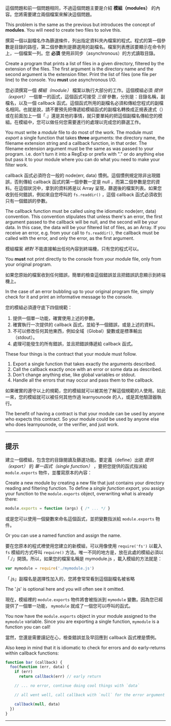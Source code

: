 這個問題和前一個問題相同，不過這個問題主要是介紹 **模組（modules）** 的內容。您將需要建立兩個檔案來解決這個問題。

This problem is the same as the previous but introduces the concept of **modules**. You will need to create two files to solve this.

撰寫一個以副檔名作為篩選條件，列出指定資料夾內檔案的程式。程式的第一個參數是目錄的路徑，第二個參數則是篩選用的副檔名。檔案列表應該要顯示在命令列上，一個檔案一列。您 **必須** 使用非同步（asynchronous）的方式讀取目錄。


Create a program that prints a list of files in a given directory, filtered by the extension of the files. The first argument is the directory name and the second argument is the extension filter. Print the list of files (one file per line) to the console. You **must** use asynchronous I/O.

您必須撰寫一個 *模組（module）* 檔案以執行大部分的工作。這個模組必須 *提供（export）* 一個單一的函式，這個函式可接受 *三個* 參數，分別是：目錄名稱，副檔名，以及一個 callback 函式。這個函式所用的副檔名必須和傳給您程式的副檔名相同。也就是說，請不要預先把傳遞給模組函式的副檔名轉換成正規表達式（）或在前面加上一個「.」還是其他的事情，就只要單純的把這個副檔名傳給您的模組。在模組中，您可以做任何您需要進行的處理以完成您的篩選工作。

You must write a *module* file to do most of the work. The module must *export* a single function that takes **three** arguments: the directory name, the filename extension string and a callback function, in that order. The filename extension argument must be the same as was passed to your program. i.e. don't turn it into a RegExp or prefix with "." or do anything else but pass it to your module where you can do what you need to make your filter work.

callback 函式必須符合一般的 node(err, data) 慣例。這個慣例規定除非出現錯誤，否則傳給 callback 函式的第一個參數一定是 null ，而第二個參數是您的資料。在這個狀況中，拿到的資料將是以 Array 呈現，篩選後的檔案列表。如果您收到任何錯誤，例如來自您呼叫的 `fs.readdir()` ，這個 callback 函式必須收到只有一個錯誤的參數。

The callback function must be called using the idiomatic node(err, data) convention. This convention stipulates that unless there's an error, the first argument passed to the callback will be null, and the second will be your data. In this case, the data will be your filtered list of files, as an Array. If you receive an error, e.g. from your call to  `fs.readdir()`, the callback must be called with the error, and only the error, as the first argument.

模組檔案 *絕對* 不能直接輸出任何內容到終端機，只有您的程式可以。 

You **must** not print directly to the console from your module file, only from your original program.

如果您原始的檔案收到任何錯誤，簡單的檢查這個錯誤並且把錯誤訊息顯示到終端機上。

In the case of an error bubbling up to your original program file, simply check for it and print an informative message to the console.

您的模組必須遵守底下四個規範：

1. 提供一個單一功能，確實使用上述的參數。
2. 確實執行一次提供的 callback 函式，並給予一個錯誤，或是上述的資料。
3. 不可以修改任何其他東西，例如全域（Global）變數或是標準輸出（stdout）。
4. 處理可能發生的所有錯誤，並且把錯誤傳遞給 callback 函式。


These four things is the contract that your module must follow.

1. Export a single function that takes exactly the arguments described.
2. Call the callback exactly once with an error or some data as described.
3. Don't change anything else, like global variables or stdout.
4. Handle all the errors that may occur and pass them to the callback.

如果確實的遵守以上的規範，您的模組就可以被其他了解這個規範的人使用。如此一來，您的模組就可以被任何其他作過 learnyounode 的人，或是其他驗證器執行。

The benefit of having a contract is that your module can be used by anyone who expects this contract. So your module could be used by anyone else who does learnyounode, or the verifier, and just work.

----------------------------------------------------------------------
## 提示

建立一個模組，包含您的目錄閱讀及篩選功能。要定義（define）出欲 *提供（export）* 的 *單一函式（single function）* ，要把您提供的函式指派給 `module.exports` 物件，並覆寫原本的內容：

Create a new module by creating a new file that just contains your directory reading and filtering function. To define a *single function* *export*, you assign your function to the `module.exports` object, overwriting what is already there:

```js
module.exports = function (args) { /* ... */ }
```

或是您可以使用一個變數來命名這個函式，並把變數指派給 `module.exports` 物件。

Or you can use a named function and assign the name.

要在您原本的程式裡使用您建立的新模組，可以用像使用 `require('fs')` 以載入 `fs` 模組的方式呼叫 `require()` 方法。唯一不同的地方是，放在此處的模組必須以「./」開頭。所以，如果您的檔案名稱是 mymodule.js ，載入模組的方法就是：

```js
var mymodule = require('./mymodule.js')
```

「.js」副檔名是選擇性加入的，您將會常常看到這個副檔名被省略

The '.js' is optional here and you will often see it omitted.

現在，模組裡的 `module.exports` 物件將會被指派到 `mymodule` 變數。因為您已經提供了一個單一功能， `mymodule` 就成了一個您可以呼叫的函式。

You now have the `module.exports` object in your module assigned to the `mymodule` variable. Since you are exporting a single function, `mymodule` is a function you can call!

當然，您還是需要謹記在心，檢查錯誤並及早回應到 callback 函式裡是慣例。

Also keep in mind that it is idiomatic to check for errors and do early-returns within callback functions:

```js
function bar (callback) {
  foo(function (err, data) {
    if (err)
      return callback(err) // early return

    // ... no error, continue doing cool things with `data`

    // all went well, call callback with `null` for the error argument

    callback(null, data)
  })
}
```

----------------------------------------------------------------------
